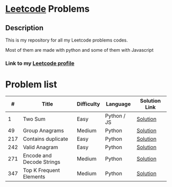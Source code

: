 # [Leetcode](https://leetcode.com/) Problems

## Description

This is my repository for all my Leetcode problems codes.

Most of them are made with python and some of them with Javascript

### Link to my [Leetcode profile](https://leetcode.com/u/j-lewandowski/)

# Problem list

| #   | Title                     | Difficulty | Language    | Solution Link                                                |
| --- | ------------------------- | ---------- | ----------- | ------------------------------------------------------------ |
| 1   | Two Sum                   | Easy       | Python / JS | [Solution](./1.%20Two%20Sum/main.py)                         |
| 49  | Group Anagrams            | Medium     | Python      | [Solution](./49.%20Group%20Anagrams/main.py)                 |
| 217 | Contains duplicate        | Easy       | Python      | [Solution](./217.%20Contains%20Duplicate/main.py)            |
| 242 | Valid Anagram             | Easy       | Python      | [Solution](./242.%20Valid%20Anagram/main.py)                 |
| 271 | Encode and Decode Strings | Medium     | Python      | [Solution](./271.%20Encode%20and%20Decode%20Strings/main.py) |
| 347 | Top K Frequent Elements   | Medium     | Python      | [Solution](./347.%20Top%20K%20Frequent%20Elements/main.py)   |
